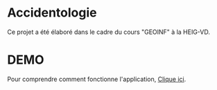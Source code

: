 # Accidentologie


Ce projet a été élaboré dans le cadre du cours "GEOINF" à la HEIG-VD. 


# DEMO

Pour comprendre comment fonctionne l'application, [Clique ici](https://github.com/SafaPasLaTete/accidentologie/blob/master/mini-doc.pdf).


